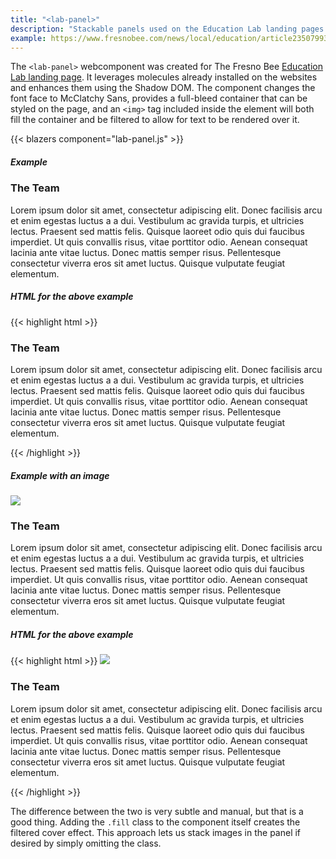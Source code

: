 ```yaml
---
title: "<lab-panel>"
description: "Stackable panels used on the Education Lab landing pages."
example: https://www.fresnobee.com/news/local/education/article235079937.html
---
```


<script src="/labs/lab-panel.js"></script>

The `<lab-panel>` webcomponent was created for The Fresno Bee [Education Lab landing page](https://www.fresnobee.com/news/local/education/article235079937.html). It leverages molecules already installed on the websites and enhances them using the Shadow DOM. The component changes the font face to McClatchy Sans, provides a full-bleed container that can be styled on the page, and an `<img>` tag included inside the element will both fill the container and be filtered to allow for text to be rendered over it.

{{< blazers component="lab-panel.js" >}}

##### Example

<div class="full-bleed">
<lab-panel style="background-color: #f4f4f4;">
  <h3 class="h2">The Team</h3>
  <p>Lorem ipsum dolor sit amet, consectetur adipiscing elit. Donec facilisis arcu et enim egestas luctus a a dui. Vestibulum ac gravida turpis, et ultricies lectus. Praesent sed mattis felis. Quisque laoreet odio quis dui faucibus imperdiet. Ut quis convallis risus, vitae porttitor odio. Aenean consequat lacinia ante vitae luctus. Donec mattis semper risus. Pellentesque consectetur viverra eros sit amet luctus. Quisque vulputate feugiat elementum.</p>
</lab-panel>
</div>

##### HTML for the above example

{{< highlight html >}}
<lab-panel style="background-color: #f4f4f4;">
  <h3 class="h2">The Team</h3>
  <p>Lorem ipsum dolor sit amet, consectetur adipiscing elit. Donec facilisis arcu et enim egestas luctus a a dui. Vestibulum ac gravida turpis, et ultricies lectus. Praesent sed mattis felis. Quisque laoreet odio quis dui faucibus imperdiet. Ut quis convallis risus, vitae porttitor odio. Aenean consequat lacinia ante vitae luctus. Donec mattis semper risus. Pellentesque consectetur viverra eros sit amet luctus. Quisque vulputate feugiat elementum.</p>
</lab-panel>
{{< /highlight >}}

##### Example with an image
<div class="full-bleed">
<lab-panel class="fill">
  <img class="grad-line" src="https://www.fresnobee.com/news/local/education/bdet9o/picture21525414/alternates/FREE_1140/graduation">
  <h3 class="h2">The Team</h3>
  <p>Lorem ipsum dolor sit amet, consectetur adipiscing elit. Donec facilisis arcu et enim egestas luctus a a dui. Vestibulum ac gravida turpis, et ultricies lectus. Praesent sed mattis felis. Quisque laoreet odio quis dui faucibus imperdiet. Ut quis convallis risus, vitae porttitor odio. Aenean consequat lacinia ante vitae luctus. Donec mattis semper risus. Pellentesque consectetur viverra eros sit amet luctus. Quisque vulputate feugiat elementum.</p>
</lab-panel>
</div>

##### HTML for the above example
{{< highlight html >}}
<lab-panel class="fill">
  <img class="grad-line" src="https://www.fresnobee.com/news/local/education/bdet9o/picture21525414/alternates/FREE_1140/graduation">
  <h3 class="h2">The Team</h3>
  <p>Lorem ipsum dolor sit amet, consectetur adipiscing elit. Donec facilisis arcu et enim egestas luctus a a dui. Vestibulum ac gravida turpis, et ultricies lectus. Praesent sed mattis felis. Quisque laoreet odio quis dui faucibus imperdiet. Ut quis convallis risus, vitae porttitor odio. Aenean consequat lacinia ante vitae luctus. Donec mattis semper risus. Pellentesque consectetur viverra eros sit amet luctus. Quisque vulputate feugiat elementum.</p>
</lab-panel>
{{< /highlight >}}

The difference between the two is very subtle and manual, but that is a good thing. Adding the `.fill` class to the component itself creates the filtered cover effect. This approach lets us stack images in the panel if desired by simply omitting the class. 
